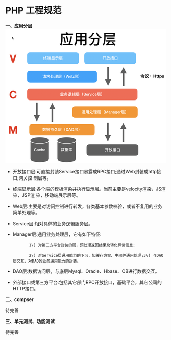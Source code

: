 # PHP 工程规范

**一、应用分层**![](/assets/import.png)

* 开放接口层:可直接封装Service接口暴露成RPC接口;通过Web封装成http接口;网关控 制层等。

* 终端显示层:各个端的模板渲染并执行显示层。当前主要是velocity渲染，JS渲染，JSP渲 染，移动端展示层等。

* Web层:主要是对访问控制进行转发，各类基本参数校验，或者不复用的业务简单处理等。

* Service层:相对具体的业务逻辑服务层。

* Manager层:通用业务处理层，它有如下特征:

  ```
         1\) 对第三方平台封装的层，预处理返回结果及转化异常信息;    

         2\) 对Service层通用能力的下沉，如缓存方案、中间件通用处理;3\) 与DAO层交互，对DAO的业务通用能力的封装。
  ```

* DAO层:数据访问层，与底层Mysql、Oracle、Hbase、OB进行数据交互。

* 外部接口或第三方平台:包括其它部门RPC开放接口，基础平台，其它公司的HTTP接口。

**二、compser**

待完善

**三、单元测试、功能测试**

待完善

